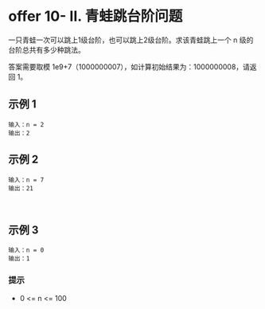 # offer 10- II. 青蛙跳台阶问题

一只青蛙一次可以跳上1级台阶，也可以跳上2级台阶。求该青蛙跳上一个 n 级的台阶总共有多少种跳法。

答案需要取模 1e9+7（1000000007），如计算初始结果为：1000000008，请返回 1。


## 示例 1

```
输入：n = 2
输出：2
```

## 示例 2

```
输入：n = 7
输出：21
```
 
## 示例 3
```
输入：n = 0
输出：1
```


### 提示

- 0 <= n <= 100
